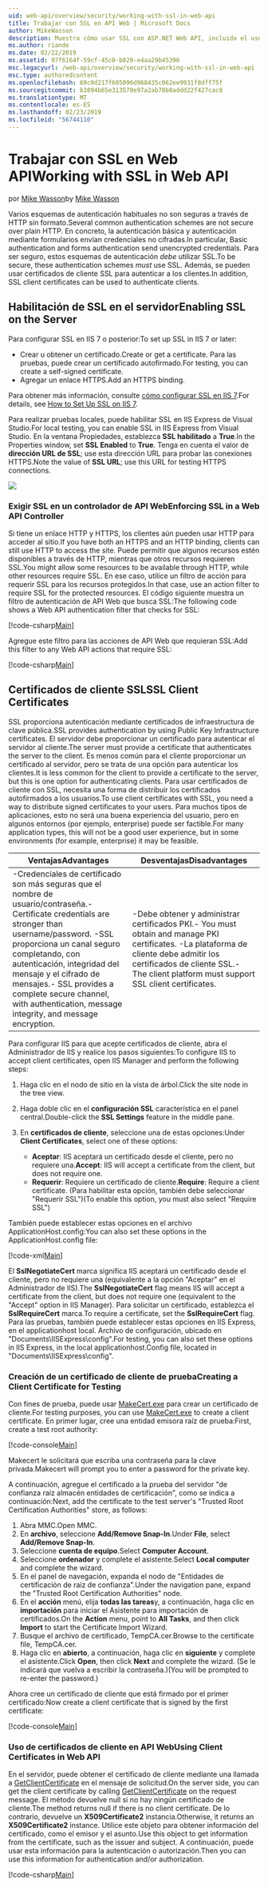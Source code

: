 ```yaml
---
uid: web-api/overview/security/working-with-ssl-in-web-api
title: Trabajar con SSL en API Web | Microsoft Docs
author: MikeWasson
description: Muestra cómo usar SSL con ASP.NET Web API, incluido el uso de certificados de cliente SSL.
ms.author: riande
ms.date: 02/22/2019
ms.assetid: 97f6164f-59cf-45c0-b820-e4aa29b45396
msc.legacyurl: /web-api/overview/security/working-with-ssl-in-web-api
msc.type: authoredcontent
ms.openlocfilehash: 69c0d217f605096d968435c062ee9931f8dff75f
ms.sourcegitcommit: b3894b65e313570e97a2ab78b8addd22f427cac8
ms.translationtype: MT
ms.contentlocale: es-ES
ms.lasthandoff: 02/23/2019
ms.locfileid: "56744110"
---
```

<a name="working-with-ssl-in-web-api"></a><span data-ttu-id="13ae2-103">Trabajar con SSL en Web API</span><span class="sxs-lookup"><span data-stu-id="13ae2-103">Working with SSL in Web API</span></span>
====================
<span data-ttu-id="13ae2-104">por [Mike Wasson](https://github.com/MikeWasson)</span><span class="sxs-lookup"><span data-stu-id="13ae2-104">by [Mike Wasson](https://github.com/MikeWasson)</span></span>

<span data-ttu-id="13ae2-105">Varios esquemas de autenticación habituales no son seguras a través de HTTP sin formato.</span><span class="sxs-lookup"><span data-stu-id="13ae2-105">Several common authentication schemes are not secure over plain HTTP.</span></span> <span data-ttu-id="13ae2-106">En concreto, la autenticación básica y autenticación mediante formularios envían credenciales no cifradas.</span><span class="sxs-lookup"><span data-stu-id="13ae2-106">In particular, Basic authentication and forms authentication send unencrypted credentials.</span></span> <span data-ttu-id="13ae2-107">Para ser seguro, estos esquemas de autenticación *debe* utilizar SSL.</span><span class="sxs-lookup"><span data-stu-id="13ae2-107">To be secure, these authentication schemes *must* use SSL.</span></span> <span data-ttu-id="13ae2-108">Además, se pueden usar certificados de cliente SSL para autenticar a los clientes.</span><span class="sxs-lookup"><span data-stu-id="13ae2-108">In addition, SSL client certificates can be used to authenticate clients.</span></span>

## <a name="enabling-ssl-on-the-server"></a><span data-ttu-id="13ae2-109">Habilitación de SSL en el servidor</span><span class="sxs-lookup"><span data-stu-id="13ae2-109">Enabling SSL on the Server</span></span>

<span data-ttu-id="13ae2-110">Para configurar SSL en IIS 7 o posterior:</span><span class="sxs-lookup"><span data-stu-id="13ae2-110">To set up SSL in IIS 7 or later:</span></span>

- <span data-ttu-id="13ae2-111">Crear u obtener un certificado.</span><span class="sxs-lookup"><span data-stu-id="13ae2-111">Create or get a certificate.</span></span> <span data-ttu-id="13ae2-112">Para las pruebas, puede crear un certificado autofirmado.</span><span class="sxs-lookup"><span data-stu-id="13ae2-112">For testing, you can create a self-signed certificate.</span></span>
- <span data-ttu-id="13ae2-113">Agregar un enlace HTTPS.</span><span class="sxs-lookup"><span data-stu-id="13ae2-113">Add an HTTPS binding.</span></span>

<span data-ttu-id="13ae2-114">Para obtener más información, consulte [cómo configurar SSL en IIS 7](https://www.iis.net/learn/manage/configuring-security/how-to-set-up-ssl-on-iis).</span><span class="sxs-lookup"><span data-stu-id="13ae2-114">For details, see [How to Set Up SSL on IIS 7](https://www.iis.net/learn/manage/configuring-security/how-to-set-up-ssl-on-iis).</span></span>

<span data-ttu-id="13ae2-115">Para realizar pruebas locales, puede habilitar SSL en IIS Express de Visual Studio.</span><span class="sxs-lookup"><span data-stu-id="13ae2-115">For local testing, you can enable SSL in IIS Express from Visual Studio.</span></span> <span data-ttu-id="13ae2-116">En la ventana Propiedades, establezca **SSL habilitado** a **True**.</span><span class="sxs-lookup"><span data-stu-id="13ae2-116">In the Properties window, set **SSL Enabled** to **True**.</span></span> <span data-ttu-id="13ae2-117">Tenga en cuenta el valor de **dirección URL de SSL**; use esta dirección URL para probar las conexiones HTTPS.</span><span class="sxs-lookup"><span data-stu-id="13ae2-117">Note the value of **SSL URL**; use this URL for testing HTTPS connections.</span></span>

![](working-with-ssl-in-web-api/_static/image1.png)

### <a name="enforcing-ssl-in-a-web-api-controller"></a><span data-ttu-id="13ae2-118">Exigir SSL en un controlador de API Web</span><span class="sxs-lookup"><span data-stu-id="13ae2-118">Enforcing SSL in a Web API Controller</span></span>

<span data-ttu-id="13ae2-119">Si tiene un enlace HTTP y HTTPS, los clientes aún pueden usar HTTP para acceder al sitio.</span><span class="sxs-lookup"><span data-stu-id="13ae2-119">If you have both an HTTPS and an HTTP binding, clients can still use HTTP to access the site.</span></span> <span data-ttu-id="13ae2-120">Puede permitir que algunos recursos estén disponibles a través de HTTP, mientras que otros recursos requieren SSL.</span><span class="sxs-lookup"><span data-stu-id="13ae2-120">You might allow some resources to be available through HTTP, while other resources require SSL.</span></span> <span data-ttu-id="13ae2-121">En ese caso, utilice un filtro de acción para requerir SSL para los recursos protegidos.</span><span class="sxs-lookup"><span data-stu-id="13ae2-121">In that case, use an action filter to require SSL for the protected resources.</span></span> <span data-ttu-id="13ae2-122">El código siguiente muestra un filtro de autenticación de API Web que busca SSL:</span><span class="sxs-lookup"><span data-stu-id="13ae2-122">The following code shows a Web API authentication filter that checks for SSL:</span></span>

[!code-csharp[Main](working-with-ssl-in-web-api/samples/sample1.cs)]

<span data-ttu-id="13ae2-123">Agregue este filtro para las acciones de API Web que requieran SSL:</span><span class="sxs-lookup"><span data-stu-id="13ae2-123">Add this filter to any Web API actions that require SSL:</span></span>

[!code-csharp[Main](working-with-ssl-in-web-api/samples/sample2.cs)]

## <a name="ssl-client-certificates"></a><span data-ttu-id="13ae2-124">Certificados de cliente SSL</span><span class="sxs-lookup"><span data-stu-id="13ae2-124">SSL Client Certificates</span></span>

<span data-ttu-id="13ae2-125">SSL proporciona autenticación mediante certificados de infraestructura de clave pública.</span><span class="sxs-lookup"><span data-stu-id="13ae2-125">SSL provides authentication by using Public Key Infrastructure certificates.</span></span> <span data-ttu-id="13ae2-126">El servidor debe proporcionar un certificado para autenticar el servidor al cliente.</span><span class="sxs-lookup"><span data-stu-id="13ae2-126">The server must provide a certificate that authenticates the server to the client.</span></span> <span data-ttu-id="13ae2-127">Es menos común para el cliente proporcionar un certificado al servidor, pero se trata de una opción para autenticar los clientes.</span><span class="sxs-lookup"><span data-stu-id="13ae2-127">It is less common for the client to provide a certificate to the server, but this is one option for authenticating clients.</span></span> <span data-ttu-id="13ae2-128">Para usar certificados de cliente con SSL, necesita una forma de distribuir los certificados autofirmados a los usuarios.</span><span class="sxs-lookup"><span data-stu-id="13ae2-128">To use client certificates with SSL, you need a way to distribute signed certificates to your users.</span></span> <span data-ttu-id="13ae2-129">Para muchos tipos de aplicaciones, esto no será una buena experiencia del usuario, pero en algunos entornos (por ejemplo, enterprise) puede ser factible.</span><span class="sxs-lookup"><span data-stu-id="13ae2-129">For many application types, this will not be a good user experience, but in some environments (for example, enterprise) it may be feasible.</span></span>

| <span data-ttu-id="13ae2-130">Ventajas</span><span class="sxs-lookup"><span data-stu-id="13ae2-130">Advantages</span></span> | <span data-ttu-id="13ae2-131">Desventajas</span><span class="sxs-lookup"><span data-stu-id="13ae2-131">Disadvantages</span></span> |
| --- | --- |
| <span data-ttu-id="13ae2-132">-Credenciales de certificado son más seguras que el nombre de usuario/contraseña.</span><span class="sxs-lookup"><span data-stu-id="13ae2-132">- Certificate credentials are stronger than username/password.</span></span> <span data-ttu-id="13ae2-133">-SSL proporciona un canal seguro completando, con autenticación, integridad del mensaje y el cifrado de mensajes.</span><span class="sxs-lookup"><span data-stu-id="13ae2-133">- SSL provides a complete secure channel, with authentication, message integrity, and message encryption.</span></span> | <span data-ttu-id="13ae2-134">-Debe obtener y administrar certificados PKI.</span><span class="sxs-lookup"><span data-stu-id="13ae2-134">- You must obtain and manage PKI certificates.</span></span> <span data-ttu-id="13ae2-135">-La plataforma de cliente debe admitir los certificados de cliente SSL.</span><span class="sxs-lookup"><span data-stu-id="13ae2-135">- The client platform must support SSL client certificates.</span></span> |

<span data-ttu-id="13ae2-136">Para configurar IIS para que acepte certificados de cliente, abra el Administrador de IIS y realice los pasos siguientes:</span><span class="sxs-lookup"><span data-stu-id="13ae2-136">To configure IIS to accept client certificates, open IIS Manager and perform the following steps:</span></span>

1. <span data-ttu-id="13ae2-137">Haga clic en el nodo de sitio en la vista de árbol.</span><span class="sxs-lookup"><span data-stu-id="13ae2-137">Click the site node in the tree view.</span></span>
2. <span data-ttu-id="13ae2-138">Haga doble clic en el **configuración SSL** característica en el panel central.</span><span class="sxs-lookup"><span data-stu-id="13ae2-138">Double-click the **SSL Settings** feature in the middle pane.</span></span>
3. <span data-ttu-id="13ae2-139">En **certificados de cliente**, seleccione una de estas opciones:</span><span class="sxs-lookup"><span data-stu-id="13ae2-139">Under **Client Certificates**, select one of these options:</span></span> 

    - <span data-ttu-id="13ae2-140">**Aceptar**: IIS aceptará un certificado desde el cliente, pero no requiere una.</span><span class="sxs-lookup"><span data-stu-id="13ae2-140">**Accept**: IIS will accept a certificate from the client, but does not require one.</span></span>
    - <span data-ttu-id="13ae2-141">**Requerir**: Requiere un certificado de cliente.</span><span class="sxs-lookup"><span data-stu-id="13ae2-141">**Require**: Require a client certificate.</span></span> <span data-ttu-id="13ae2-142">(Para habilitar esta opción, también debe seleccionar "Requerir SSL")</span><span class="sxs-lookup"><span data-stu-id="13ae2-142">(To enable this option, you must also select "Require SSL")</span></span>

<span data-ttu-id="13ae2-143">También puede establecer estas opciones en el archivo ApplicationHost.config:</span><span class="sxs-lookup"><span data-stu-id="13ae2-143">You can also set these options in the ApplicationHost.config file:</span></span>

[!code-xml[Main](working-with-ssl-in-web-api/samples/sample3.xml)]

<span data-ttu-id="13ae2-144">El **SslNegotiateCert** marca significa IIS aceptará un certificado desde el cliente, pero no requiere una (equivalente a la opción "Aceptar" en el Administrador de IIS).</span><span class="sxs-lookup"><span data-stu-id="13ae2-144">The **SslNegotiateCert** flag means IIS will accept a certificate from the client, but does not require one (equivalent to the "Accept" option in IIS Manager).</span></span> <span data-ttu-id="13ae2-145">Para solicitar un certificado, establezca el **SslRequireCert** marca.</span><span class="sxs-lookup"><span data-stu-id="13ae2-145">To require a certificate, set the **SslRequireCert** flag.</span></span> <span data-ttu-id="13ae2-146">Para las pruebas, también puede establecer estas opciones en IIS Express, en el applicationhost local. Archivo de configuración, ubicado en "Documents\IISExpress\config".</span><span class="sxs-lookup"><span data-stu-id="13ae2-146">For testing, you can also set these options in IIS Express, in the local applicationhost.Config file, located in "Documents\IISExpress\config".</span></span>

### <a name="creating-a-client-certificate-for-testing"></a><span data-ttu-id="13ae2-147">Creación de un certificado de cliente de prueba</span><span class="sxs-lookup"><span data-stu-id="13ae2-147">Creating a Client Certificate for Testing</span></span>

<span data-ttu-id="13ae2-148">Con fines de prueba, puede usar [MakeCert.exe](/windows/desktop/SecCrypto/makecert) para crear un certificado de cliente.</span><span class="sxs-lookup"><span data-stu-id="13ae2-148">For testing purposes, you can use [MakeCert.exe](/windows/desktop/SecCrypto/makecert) to create a client certificate.</span></span> <span data-ttu-id="13ae2-149">En primer lugar, cree una entidad emisora raíz de prueba:</span><span class="sxs-lookup"><span data-stu-id="13ae2-149">First, create a test root authority:</span></span>

[!code-console[Main](working-with-ssl-in-web-api/samples/sample4.cmd)]

<span data-ttu-id="13ae2-150">Makecert le solicitará que escriba una contraseña para la clave privada.</span><span class="sxs-lookup"><span data-stu-id="13ae2-150">Makecert will prompt you to enter a password for the private key.</span></span>

<span data-ttu-id="13ae2-151">A continuación, agregue el certificado a la prueba del servidor "de confianza raíz almacén entidades de certificación", como se indica a continuación:</span><span class="sxs-lookup"><span data-stu-id="13ae2-151">Next, add the certificate to the test server's "Trusted Root Certification Authorities" store, as follows:</span></span>

1. <span data-ttu-id="13ae2-152">Abra MMC.</span><span class="sxs-lookup"><span data-stu-id="13ae2-152">Open MMC.</span></span>
2. <span data-ttu-id="13ae2-153">En **archivo**, seleccione **Add/Remove Snap-In**.</span><span class="sxs-lookup"><span data-stu-id="13ae2-153">Under **File**, select **Add/Remove Snap-In**.</span></span>
3. <span data-ttu-id="13ae2-154">Seleccione **cuenta de equipo**.</span><span class="sxs-lookup"><span data-stu-id="13ae2-154">Select **Computer Account**.</span></span>
4. <span data-ttu-id="13ae2-155">Seleccione **ordenador** y complete el asistente.</span><span class="sxs-lookup"><span data-stu-id="13ae2-155">Select **Local computer** and complete the wizard.</span></span>
5. <span data-ttu-id="13ae2-156">En el panel de navegación, expanda el nodo de "Entidades de certificación de raíz de confianza".</span><span class="sxs-lookup"><span data-stu-id="13ae2-156">Under the navigation pane, expand the "Trusted Root Certification Authorities" node.</span></span>
6. <span data-ttu-id="13ae2-157">En el **acción** menú, elija **todas las tareas**y, a continuación, haga clic en **importación** para iniciar el Asistente para importación de certificados.</span><span class="sxs-lookup"><span data-stu-id="13ae2-157">On the **Action** menu, point to **All Tasks**, and then click **Import** to start the Certificate Import Wizard.</span></span>
7. <span data-ttu-id="13ae2-158">Busque el archivo de certificado, TempCA.cer.</span><span class="sxs-lookup"><span data-stu-id="13ae2-158">Browse to the certificate file, TempCA.cer.</span></span>
8. <span data-ttu-id="13ae2-159">Haga clic en **abierto**, a continuación, haga clic en **siguiente** y complete el asistente.</span><span class="sxs-lookup"><span data-stu-id="13ae2-159">Click **Open**, then click **Next** and complete the wizard.</span></span> <span data-ttu-id="13ae2-160">(Se le indicará que vuelva a escribir la contraseña.)</span><span class="sxs-lookup"><span data-stu-id="13ae2-160">(You will be prompted to re-enter the password.)</span></span>

<span data-ttu-id="13ae2-161">Ahora cree un certificado de cliente que está firmado por el primer certificado:</span><span class="sxs-lookup"><span data-stu-id="13ae2-161">Now create a client certificate that is signed by the first certificate:</span></span>

[!code-console[Main](working-with-ssl-in-web-api/samples/sample5.cmd)]

### <a name="using-client-certificates-in-web-api"></a><span data-ttu-id="13ae2-162">Uso de certificados de cliente en API Web</span><span class="sxs-lookup"><span data-stu-id="13ae2-162">Using Client Certificates in Web API</span></span>

<span data-ttu-id="13ae2-163">En el servidor, puede obtener el certificado de cliente mediante una llamada a [GetClientCertificate](https://msdn.microsoft.com/library/system.net.http.httprequestmessageextensions.getclientcertificate.aspx) en el mensaje de solicitud.</span><span class="sxs-lookup"><span data-stu-id="13ae2-163">On the server side, you can get the client certificate by calling [GetClientCertificate](https://msdn.microsoft.com/library/system.net.http.httprequestmessageextensions.getclientcertificate.aspx) on the request message.</span></span> <span data-ttu-id="13ae2-164">El método devuelve null si no hay ningún certificado de cliente.</span><span class="sxs-lookup"><span data-stu-id="13ae2-164">The method returns null if there is no client certificate.</span></span> <span data-ttu-id="13ae2-165">De lo contrario, devuelve un **X509Certificate2** instancia.</span><span class="sxs-lookup"><span data-stu-id="13ae2-165">Otherwise, it returns an **X509Certificate2** instance.</span></span> <span data-ttu-id="13ae2-166">Utilice este objeto para obtener información del certificado, como el emisor y el asunto.</span><span class="sxs-lookup"><span data-stu-id="13ae2-166">Use this object to get information from the certificate, such as the issuer and subject.</span></span> <span data-ttu-id="13ae2-167">A continuación, puede usar esta información para la autenticación o autorización.</span><span class="sxs-lookup"><span data-stu-id="13ae2-167">Then you can use this information for authentication and/or authorization.</span></span>

[!code-csharp[Main](working-with-ssl-in-web-api/samples/sample6.cs)]
